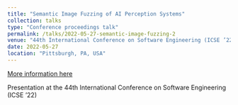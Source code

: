 ```yaml
---
title: "Semantic Image Fuzzing of AI Perception Systems"
collection: talks
type: "Conference proceedings talk"
permalink: /talks/2022-05-27-semantic-image-fuzzing-2
venue: "44th International Conference on Software Engineering (ICSE ’22)"
date: 2022-05-27
location: "Pittsburgh, PA, USA"
---
```


[More information here](https://www.youtube.com/watch?v=yvebOPUN6ZM)

Presentation at the 44th International Conference on Software Engineering (ICSE ’22)
